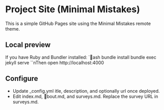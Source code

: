 ﻿# Project Site (Minimal Mistakes)

This is a simple GitHub Pages site using the Minimal Mistakes remote theme.

## Local preview
If you have Ruby and Bundler installed:
`ash
bundle install
bundle exec jekyll serve
``nThen open http://localhost:4000

## Configure
- Update _config.yml 	itle, description, and optionally url once deployed.
- Edit index.md, bout.md, and surveys.md. Replace the survey URL in surveys.md.
